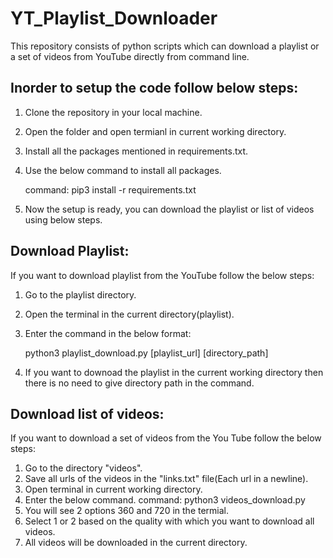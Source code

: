 # YT_Playlist_Downloader
This repository consists of python scripts which can download a playlist or a set of videos from YouTube directly from command line.

Inorder to setup the code follow below steps:
---------------------------------------------

 1. Clone the repository in your local machine.
 2. Open the folder and open termianl in current working directory.
 3. Install all the packages mentioned in requirements.txt.
 4. Use the below command to install all packages.

     command:  pip3 install -r requirements.txt

 5. Now the setup is ready, you can download the playlist or list of videos using below steps. 

Download Playlist:
------------------

If you want to download playlist from the YouTube follow the below steps:

 1. Go to the playlist directory.
 2. Open the terminal in the current directory(playlist).
 3. Enter the command in the below format:
	
	python3 playlist_download.py [playlist_url] [directory_path]

 4. If you want to downoad the playlist in the current working directory then there is no need to give directory path in the command.


Download list of videos:
------------------------

If you want to download a set of videos from the You Tube follow the below steps:

 1. Go to the directory "videos".
 2. Save all urls of the videos in the "links.txt" file(Each url in a newline).
 3. Open terminal in current working directory.
 4. Enter the below command.
    command: python3 videos_download.py
 5. You will see 2 options 360 and 720 in the termial.
 6. Select 1 or 2 based on the quality with which you want to download all videos.
 7. All videos will be downloaded in the current directory.

